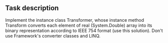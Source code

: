 ## Task description ##

Implement the  instance class Transformer, whose instance method Transform converts each element of real (System.Double) array into its binary representation according to IEEE 754 format (use this solution). Don't use Framework's converter classes and LINQ.

